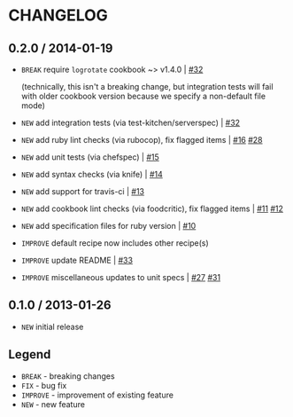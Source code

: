 CHANGELOG
=========

0.2.0 / 2014-01-19
------------------

- `BREAK` require `logrotate` cookbook ~> v1.4.0 | [#32][]

  (technically, this isn't a breaking change, but integration tests will fail with older cookbook version because we specify a non-default file mode)

- `NEW` add integration tests (via test-kitchen/serverspec) | [#32][]
- `NEW` add ruby lint checks (via rubocop), fix flagged items | [#16][] [#28][]
- `NEW` add unit tests (via chefspec) | [#15][]
- `NEW` add syntax checks (via knife) | [#14][]
- `NEW` add support for travis-ci | [#13][]
- `NEW` add cookbook lint checks (via foodcritic), fix flagged items | [#11][] [#12][]
- `NEW` add specification files for ruby version | [#10][]
- `IMPROVE` default recipe now includes other recipe(s)
- `IMPROVE` update README | [#33][]
- `IMPROVE` miscellaneous updates to unit specs | [#27][] [#31][]


0.1.0 / 2013-01-26
------------------

- `NEW` initial release


Legend
------

- `BREAK`   - breaking changes
- `FIX`     - bug fix
- `IMPROVE` - improvement of existing feature
- `NEW`     - new feature

<!--- The following link definition list is generated by PimpMyChangelog --->
[#10]: https://github.com/jhx/cookbook-logrotate_/issues/10
[#11]: https://github.com/jhx/cookbook-logrotate_/issues/11
[#12]: https://github.com/jhx/cookbook-logrotate_/issues/12
[#13]: https://github.com/jhx/cookbook-logrotate_/issues/13
[#14]: https://github.com/jhx/cookbook-logrotate_/issues/14
[#15]: https://github.com/jhx/cookbook-logrotate_/issues/15
[#16]: https://github.com/jhx/cookbook-logrotate_/issues/16
[#27]: https://github.com/jhx/cookbook-logrotate_/issues/27
[#28]: https://github.com/jhx/cookbook-logrotate_/issues/28
[#31]: https://github.com/jhx/cookbook-logrotate_/issues/31
[#32]: https://github.com/jhx/cookbook-logrotate_/issues/32
[#33]: https://github.com/jhx/cookbook-logrotate_/issues/33
[#35]: https://github.com/jhx/cookbook-logrotate_/issues/35
